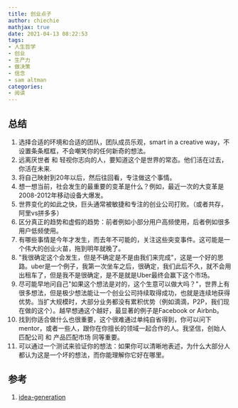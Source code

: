 ```yaml
---
title: 创业点子
author: chiechie
mathjax: true
date: 2021-04-13 08:22:53
tags:
- 人生哲学
- 创业
- 生产力
- 做决策
- 信念
- sam altman
categories:
- 阅读
---
```


## 总结

1. 选择合适的环境和合适的团队，团队成员乐观，smart in a creative way，不设置条条框框，不会嘲笑你的任何新奇的想法。
2. 远离厌世者 和 轻视你志向的人，要知道这个是世界的常态。他们活在过去，你活在未来.
3. 将自己映射到20年以后，然后往回看，专注做这个事情。
4. 想一想当前，社会发生的最重要的变革是什么？例如，最近一次的大变革是2008-2012年移动设备大爆发。
5. 世界变化的如此之快，巨头通常被敏捷和专注的创业公司打败。（或者共存，阿里vs拼多多）
6. 区分真正的趋势和虚假的趋势：前者例如小部分用户高频使用，后者例如很多用户低频使用。
7. 有哪些事情是今年才发生，而去年不可能的，关注这些突变事件。这可能是一个伟大的创业火苗，拖到明年就晚了。
8. "我很确定这个会发生，但是不确定是不是由我们来完成"，这是一个好的思路。uber是一个例子，我第一次坐车之后，很确定，我们此后不久，就不会用出租车了，但是我不是很确定，是不是就是Uber最终会赢下这个市场。
9. 尽可能早地问自己"如果这个想法是对的，这个生意可以做大吗？"，世界上有很多想法，但是极少想法能让一个创业公司持续取得成功，也就是连续地获得优势。当扩大规模时，大部分业务都没有累积优势（例如滴滴，P2P，我们现在做的这个️）。越早想通这个越好，最显著的例子是Facebook or Airbnb。
11. 找到你适合做什么也很重要，这个很难通过单纯自省得到，你可以问下mentor，或者一些人，跟你在你擅长的领域一起合作的人。我坚信，创始人匹配公司 和 产品匹配市场 同等重要。
12. 可以通过一个测试来验证你的想法：如果你可以清晰地表述，为什么大部分人都认为这是一个坏的想法，而你能理解你它好在哪里。

## 参考

1. [idea-generation](https://blog.samaltman.com/idea-generation)